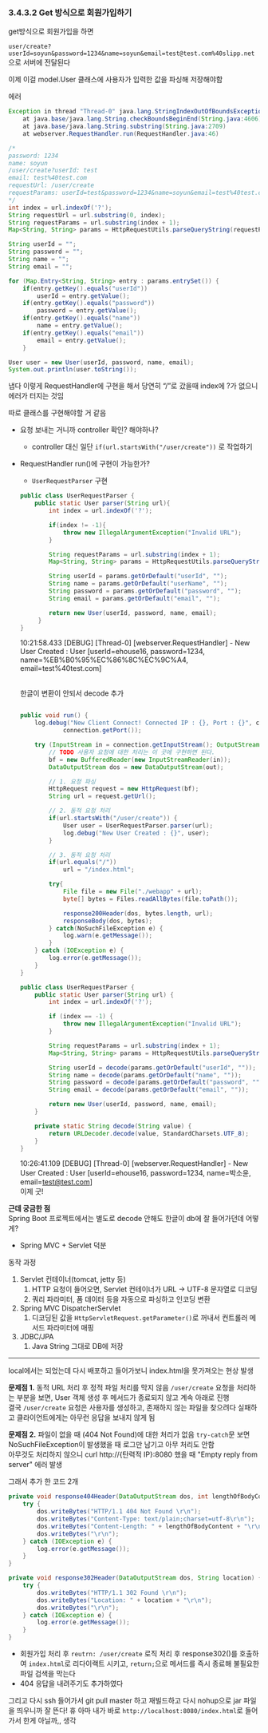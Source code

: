 ### 3.4.3.2 Get 방식으로 회원가입하기

get방식으로 회원가입을 하면

`user/create?userId=soyun&password=1234&name=soyun&email=test@test.com%40slipp.net`으로 서버에 전달된다

이제 이걸 model.User 클래스에 사용자가 입력한 값을 파싱해 저장해야함

에러

```java
Exception in thread "Thread-0" java.lang.StringIndexOutOfBoundsException: begin 0, end -1, length 1
	at java.base/java.lang.String.checkBoundsBeginEnd(String.java:4606)
	at java.base/java.lang.String.substring(String.java:2709)
	at webserver.RequestHandler.run(RequestHandler.java:46)
```

```java
/*
password: 1234
name: soyun
/user/create?userId: test
email: test%40test.com
requestUrl: /user/create
requestParams: userId=test&password=1234&name=soyun&email=test%40test.com
*/
int index = url.indexOf('?');
String requestUrl = url.substring(0, index);
String requestParams = url.substring(index + 1);
Map<String, String> params = HttpRequestUtils.parseQueryString(requestParams);

String userId = "";
String password = "";
String name = "";
String email = "";

for (Map.Entry<String, String> entry : params.entrySet()) {
    if(entry.getKey().equals("userId"))
        userId = entry.getValue();
    if(entry.getKey().equals("password"))
        password = entry.getValue();
    if(entry.getKey().equals("name"))
        name = entry.getValue();
    if(entry.getKey().equals("email"))
        email = entry.getValue();
    }

User user = new User(userId, password, name, email);
System.out.println(user.toString());

```

냅다 이렇게 RequestHandler에 구현을 해서 당연히 “/”로 갔을때 index에 ?가 없으니 에러가 터지는 것임

따로 클래스를 구현해야할 거 같음

- 요청 보내는 거니까 controller 확인? 해야하나?
    - controller 대신 일단 `if(url.startsWith("/user/create"))` 로 작업하기
- RequestHandler run()에 구현이 가능한가?
    - `UserRequestParser` 구현

    ```java
    public class UserRequestParser {
        public static User parser(String url){
            int index = url.indexOf('?');
    
            if(index != -1){
                throw new IllegalArgumentException("Invalid URL");
            }
    
            String requestParams = url.substring(index + 1);
            Map<String, String> params = HttpRequestUtils.parseQueryString(requestParams);
    
            String userId = params.getOrDefault("userId", "");
            String name = params.getOrDefault("userName", "");
            String password = params.getOrDefault("password", "");
            String email = params.getOrDefault("email", "");
    
            return new User(userId, password, name, email);
         }
    }
    
    ```

  10:21:58.433 [DEBUG] [Thread-0] [webserver.RequestHandler] - New User Created : User [userId=ehouse16, password=1234, name=%EB%B0%95%EC%86%8C%EC%9C%A4, email=test%40test.com]
  
  <br>한글이 변환이 안되서 decode 추가

    ```java
  
  public void run() {
        log.debug("New Client Connect! Connected IP : {}, Port : {}", connection.getInetAddress(),
                connection.getPort());

        try (InputStream in = connection.getInputStream(); OutputStream out = connection.getOutputStream()) {
            // TODO 사용자 요청에 대한 처리는 이 곳에 구현하면 된다.
            bf = new BufferedReader(new InputStreamReader(in));
            DataOutputStream dos = new DataOutputStream(out);

            // 1. 요청 파싱
            HttpRequest request = new HttpRequest(bf);
            String url = request.getUrl();

            // 2. 동적 요청 처리
            if(url.startsWith("/user/create")) {
                User user = UserRequestParser.parser(url);
                log.debug("New User Created : {}", user);
            }

            // 3. 동적 요청 처리
            if(url.equals("/"))
                url = "/index.html";

            try{
                File file = new File("./webapp" + url);
                byte[] bytes = Files.readAllBytes(file.toPath());

                response200Header(dos, bytes.length, url);
                responseBody(dos, bytes);
            } catch(NoSuchFileException e) {
                log.warn(e.getMessage());
            }
        } catch (IOException e) {
            log.error(e.getMessage());
        }
    }
  
    public class UserRequestParser {
        public static User parser(String url) {
            int index = url.indexOf('?');
    
            if (index == -1) {
                throw new IllegalArgumentException("Invalid URL");
            }
    
            String requestParams = url.substring(index + 1);
            Map<String, String> params = HttpRequestUtils.parseQueryString(requestParams);
    
            String userId = decode(params.getOrDefault("userId", ""));
            String name = decode(params.getOrDefault("name", ""));
            String password = decode(params.getOrDefault("password", ""));
            String email = decode(params.getOrDefault("email", ""));
    
            return new User(userId, password, name, email);
        }
    
        private static String decode(String value) {
            return URLDecoder.decode(value, StandardCharsets.UTF_8);
        }
    }
    ```

  10:26:41.109 [DEBUG] [Thread-0] [webserver.RequestHandler] - New User Created : User [userId=ehouse16, password=1234, name=박소윤, email=test@test.com]
  <br>이제 굿!


**근데 궁금한 점**  
Spring Boot 프로젝트에서는 별도로 decode 안해도 한글이 db에 잘 들어가던데 어떻게?
- Spring MVC + Servlet 덕분

동작 과정

1. Servlet 컨테이너(tomcat, jetty 등)
   1. HTTP 요청이 들어오면, Servlet 컨테이너가 URL → UTF-8 문자열로 디코딩
   2. 쿼리 파라미터, 폼 데이터 등을 자동으로 파싱하고 인코딩 변환
2. Spring MVC DispatcherServlet
   1. 디코딩된 값을 `HttpServletRequest.getParameter()`로 꺼내서 컨트롤러 메서드 파라미터에 매핑
3. JDBC/JPA
   1. Java String 그대로 DB에 저장
  
--- 

local에서는 되었는데 다시 배포하고 들어가보니 index.html을 못가져오는 현상 발생

**문제점 1.** 동적 URL 처리 후 정적 파일 처리를 막지 않음
`/user/create` 요청을 처리하는 부분을 보면, User 객체 생성 후 메서드가 종료되지 않고 계속 아래로 진행<br>
결국 `/user/create` 요청은 사용자를 생성하고, 존재하지 않는 파일을 찾으려다 실패하고 클라이언트에게는 아무런 응답을 보내지 않게 됨

**문제점 2.** 파일이 없을 때 (404 Not Found)에 대한 처리가 없음
`try-catch`문 보면 NoSuchFileException이 발생했을 때 로그만 남기고 아무 처리도 안함<br>
아무것도 처리하지 않으니 curl http://{탄력적 IP}:8080 했을 때 "Empty reply from server" 에러 발생

그래서 추가 한 코드 2개

```java
private void response404Header(DataOutputStream dos, int lengthOfBodyContent) {
    try {
        dos.writeBytes("HTTP/1.1 404 Not Found \r\n");
        dos.writeBytes("Content-Type: text/plain;charset=utf-8\r\n");
        dos.writeBytes("Content-Length: " + lengthOfBodyContent + "\r\n");
        dos.writeBytes("\r\n");
    } catch (IOException e) {
        log.error(e.getMessage());
    }
}

private void response302Header(DataOutputStream dos, String location) {
    try {
        dos.writeBytes("HTTP/1.1 302 Found \r\n");
        dos.writeBytes("Location: " + location + "\r\n");
        dos.writeBytes("\r\n");
    } catch (IOException e) {
        log.error(e.getMessage());
    }
}
```

- 회원가입 처리 후 `reutrn: /user/create` 로직 처리 후 response302()를 호출하여 `index.html`로 리다이랙트 시키고, `return;`으로 메서드를 즉시 종료해 불필요한 파일 검색을 막는다
- 404 응답을 내려주기도 추가하였다

그리고 다시 ssh 들어가서 git pull master 하고 재빌드하고 다시 nohup으로 jar 파일을 띄우니까 잘 뜬다! 휴
아마 내가 바로 `http://localhost:8080/index.html`로 들어가서 한게 아닐까,, 생각
